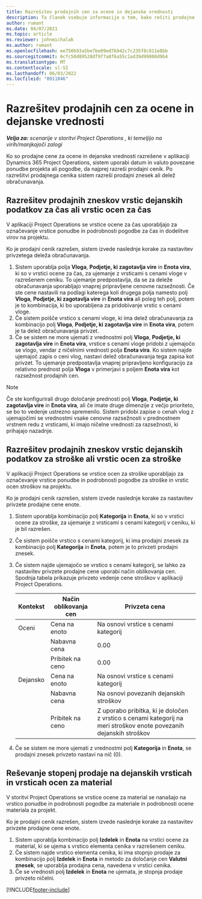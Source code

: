 ```yaml
---
title: Razrešitev prodajnih cen za ocene in dejanske vrednosti
description: Ta članek vsebuje informacije o tem, kako rešiti prodajne stopnje za ocene in dejanske vrednosti.
author: rumant
ms.date: 04/07/2021
ms.topic: article
ms.reviewer: johnmichalak
ms.author: rumant
ms.openlocfilehash: ee750b93a5be7be09ed76942c7c235f8c811e8bb
ms.sourcegitcommit: 6cfc50d89528df977a8f6a55c1ad39d99800d9b4
ms.translationtype: MT
ms.contentlocale: sl-SI
ms.lasthandoff: 06/03/2022
ms.locfileid: "8911846"
---
```

# <a name="resolve-sales-prices-for-estimates-and-actuals"></a>Razrešitev prodajnih cen za ocene in dejanske vrednosti

_**Velja za:** scenarije v storitvi Project Operations , ki temeljijo na virih/manjkajoči zalogi_

Ko so prodajne cene za ocene in dejanske vrednosti razrešene v aplikaciji Dynamics 365 Project Operations, sistem uporabi datum in valuto povezane ponudbe projekta ali pogodbe, da najprej razreši prodajni cenik. Po razrešitvi prodajnega cenika sistem razreši prodajni znesek ali delež obračunavanja.

## <a name="resolve-sales-rates-on-actual-and-estimate-lines-for-time"></a>Razrešitev prodajnih zneskov vrstic dejanskih podatkov za čas ali vrstic ocen za čas

V aplikaciji Project Operations se vrstice ocene za čas uporabljajo za označevanje vrstice ponudbe in podrobnosti pogodbe za čas in dodelitve virov na projektu.

Ko je prodajni cenik razrešen, sistem izvede naslednje korake za nastavitev privzetega deleža obračunavanja.

1. Sistem uporablja polja **Vloga**, **Podjetje, ki zagotavlja vire** in **Enota vira**, ki so v vrstici ocene za čas, za ujemanje z vrsticami s cenami vloge v razrešenem ceniku. To ujemanje predpostavlja, da se za deleže obračunavanja uporabljajo vnaprej pripravljene cenovne razsežnosti. Če ste cene nastavili na podlagi katerega koli drugega polja namesto polj **Vloga**, **Podjetje, ki zagotavlja vire** in **Enota vira** ali poleg teh polj, potem je to kombinacija, ki bo uporabljena za pridobivanje vrstic s cenami vloge.
2. Če sistem poišče vrstico s cenami vloge, ki ima delež obračunavanja za kombinacijo polj **Vloga**, **Podjetje, ki zagotavlja vire** in **Enota vira**, potem je ta delež obračunavanja privzet.
3. Če se sistem ne more ujemati z vrednostmi polj **Vloga**, **Podjetje, ki zagotavlja vire** in **Enota vira**, vrstice s cenami vloge pridobi z ujemajočo se vlogo, vendar z ničelnimi vrednosti polja **Enota vira**. Ko sistem najde ujemajoč zapis o ceni vlog, nastavi delež obračunavanja tega zapisa kot privzet. To ujemanje predpostavlja vnaprej pripravljeno konfiguracijo za relativno prednost polja **Vloga** v primerjavi s poljem **Enota vira** kot razsežnost prodajnih cen.

> [!NOTE]
> Če ste konfigurirali drugo določanje prednosti polj **Vloga**, **Podjetje, ki zagotavlja vire** in **Enota vira**, ali če imate druge dimenzije z večjo prioriteto, se bo to vedenje ustrezno spremenilo. Sistem pridobi zapise o cenah vlog z ujemajočimi se vrednostmi vsake cenovne razsežnosti v prednostnem vrstnem redu z vrsticami, ki imajo ničelne vrednosti za razsežnosti, ki prihajajo nazadnje.

## <a name="resolve-sales-rates-on-actual-and-estimate-lines-for-expense"></a>Razrešitev prodajnih zneskov vrstic dejanskih podatkov za stroške ali vrstic ocen za stroške

V aplikaciji Project Operations se vrstice ocen za stroške uporabljajo za označevanje vrstice ponudbe in podrobnosti pogodbe za stroške in vrstic ocen stroškov na projektu.

Ko je prodajni cenik razrešen, sistem izvede naslednje korake za nastavitev privzete prodajne cene enote.

1. Sistem uporablja kombinacijo polj **Kategorija** in **Enota**, ki so v vrstici ocene za stroške, za ujemanje z vrsticami s cenami kategorij v ceniku, ki je bil razrešen.
2. Če sistem poišče vrstico s cenami kategorij, ki ima prodajni znesek za kombinacijo polj **Kategorija** in **Enota**, potem je to privzeti prodajni znesek.
3. Če sistem najde ujemajočo se vrstico s cenami kategorij, se lahko za nastavitev privzete prodajne cene uporabi način oblikovanja cen. Spodnja tabela prikazuje privzeto vedenje cene stroškov v aplikaciji Project Operations.

    | Kontekst | Način oblikovanja cen | Privzeta cena |
    | --- | --- | --- |
    | Oceni | Cena na enoto | Na osnovi vrstice s cenami kategorij |
    | &nbsp; | Nabavna cena | 0.00 |
    | &nbsp; | Pribitek na ceno | 0.00 |
    | Dejansko | Cena na enoto | Na osnovi vrstice s cenami kategorij |
    | &nbsp; | Nabavna cena | Na osnovi povezanih dejanskih stroškov |
    | &nbsp; | Pribitek na ceno | Z uporabo pribitka, ki je določen z vrstico s cenami kategorij na meri stroškov enote povezanih dejanskih stroškov |

4. Če se sistem ne more ujemati z vrednostmi polj **Kategorija** in **Enota**, se prodajni znesek privzeto nastavi na nič (0).

## <a name="resolve-sales-rates-on-actual-and-estimate-lines-for-material"></a>Reševanje stopenj prodaje na dejanskih vrsticah in vrsticah ocen za material

V storitvi Project Operations se vrstice ocene za material se nanašajo na vrstico ponudbe in podrobnosti pogodbe za materiale in podrobnosti ocene materiala za projekt.

Ko je prodajni cenik razrešen, sistem izvede naslednje korake za nastavitev privzete prodajne cene enote.

1. Sistem uporablja kombinacijo polj **Izdelek** in **Enota** na vrstici ocene za material, ki se ujema s vrstico elementa cenika v razrešenem ceniku.
2. Če sistem najde vrstico elementa cenika, ki ima stopnjo prodaje za kombinacijo polj **Izdelek** in **Enota** in metodo za določanje cen **Valutni znesek**, se uporablja prodajna cena, navedena v vrstici cenika.
3. Če se vrednosti polj **Izdelek** in **Enota** ne ujemata, je stopnja prodaje privzeto ničelni.



[!INCLUDE[footer-include](../includes/footer-banner.md)]
